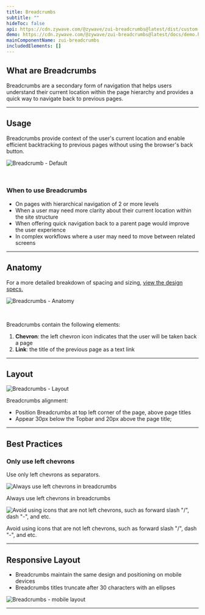 ```yaml
---
title: Breadcrumbs
subtitle: ""
hideToc: false
api: https://cdn.zywave.com/@zywave/zui-breadcrumbs@latest/dist/custom-elements.json
demo: https://cdn.zywave.com/@zywave/zui-breadcrumbs@latest/docs/demo.html
mainComponentName: zui-breadcrumbs
includedElements: []
---
```

## What are Breadcrumbs

Breadcrumbs are a secondary form of navigation that helps users understand their current location within the page hierarchy and provides a quick way to navigate back to previous pages. 

<hr>

## Usage

Breadcrumbs provide context of the user's current location and enable efficient backtracking to previous pages without using the browser's back button. 

![Breadcrumb - Default](/images/breadcrumb-default.svg)

<br>

### When to use Breadcrumbs

* On pages with hierarchical navigation of 2 or more levels
* When a user may need more clarity about their current location within the site structure
* When offering quick navigation back to a parent page would improve the user experience
* In complex workflows where a user may need to move between related screens

<hr>

## Anatomy

For a more detailed breakdown of spacing and sizing, [view the design specs.](https://xd.adobe.com/view/cbf87f90-f0db-4b94-b430-55727a71b233-9eab/?hints=off)

![Breadcrumbs - Anatomy](/images/breadcrumb-anatomy.svg)

<br>

Breadcrumbs contain the following elements:

1. **Chevron**: the left chevron icon indicates that the user will be taken back a page
2. **Link**: the title of the previous page as a text link

<hr>

## Layout

![Breadcrumbs - Layout](/images/breadcrumb-layout.svg)

Breadcrumbs alignment:

* Position Breadcrumbs at top left corner of the page, above page titles
* Appear 30px below the Topbar and 20px above the page title;

<hr>

## Best Practices

</docs-spacer>

### Only ﻿use left chevrons

Use only left chevrons as separators.

<docs-grid columns="2">

<div>

![Always use left chevrons in breadcrumbs](/images/breadcrumbs-do-use-left-chevrons.svg)

<docs-do>
Always use left chevrons in breadcrumbs
</docs-do>

</div>

<div>

![Avoid using icons that are not left chevrons, such as forward slash "/", dash "-", and etc.](/images/breadcrumb-avoid-using-items-that-are-not-left-chevrons.svg)

<docs-do-not>
Avoid using icons that are not left chevrons, such as forward slash "/", dash "-", and etc.
</docs-do-not>

</div>

</docs-grid>

<docs-spacer>

</docs-spacer>

<hr>

## Responsive Layout

* Breadcrumbs maintain the same design and positioning on mobile devices
* Breadcrumbs titles truncate after 30 characters with an ellipses

![Breadcrumbs - mobile layout](/images/moble.png)

<hr>